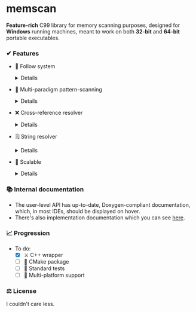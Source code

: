 # memscan
**Feature-rich** C99 library for memory scanning purposes, designed for **Windows** running machines, meant to work on both **32-bit** and **64-bit** portable executables.

### ✔ Features
- 🚶 Follow system
    <details>

    - - -
    It is an internal concept which is exposed to every of the following memscan **features**.
    - - - 
  
    - It expects a base address, bounds and a find sequence.
    - Find sequences can be made of:
      - A bytecode-style string:
        - Example: ``"AA BB CC DD EE FF"``
          - This is converted back to a byte array with a size at run-time.
      - **OR**, byte array and it's size
        - Example: ``{0xAA, 0xBB, 0xCC, 0xDD, 0xEE, 0xFF}, 6``
      - And, universally:
        - N-th match:
          - Sequences may repeat within the specified range, so you can choose which match you want to select,
          - Matches start at 0, implying the first match.
        - Direction:
          - You can go either backwards, or forwards, within the specified bounds, starting from the base address.
    - Invalid inputs will be reflected in the return with the status variable. This carries to the user-level return.

    </details>

- 🔎 Multi-paradigm pattern-scanning
  <details>
  
  - It expects bounds, a pattern sequence and, optionally, a find sequence.
  - Pattern sequences can be made of:
      - A bytecode-style string:
        - Example: `"AA BB CC DD EE FF"`
      - **OR**, a byte array and it's size
        - Example: ``{0xAA, 0xBB, 0xCC, 0xDD, 0xEE, 0xFF}, 6``
      - Both of the aforementioned can contain a preset symbol to signal that a mismatch at said position is allowed. It is set [here](./src/memscan/memscan.h).
      - And, universally:
        - N-th match:
          - Sequences may repeat within the specified range, so you can choose which match you want to select,
          - Matches start at 0, implying the first match.
  - Refer to **Follow system** to see find sequences.
  - Every combination of the aforementioned is possible in the user-level API.
  - The result of this process carries an address depending on the success of the process and a status. For documentation on the status, refer to [this](./src/memscan/memscan.h) file.
  
  </details>
  
- ❌ Cross-reference resolver
  <details>
  
  - It expects bounds, either a base address or content, prompt to whether there should be an endianness swap, N-th match, based on which method you choose and, optionally, a find sequence.
  - Refer to **Follow system** to see find sequences.
  - Can resolve references from a given input, or, resolve references at the address where they're represented:
    - An example for resolving references from a given input is inputting the following: ``0xAABBCCDD``.
      - We assume this is a pointer which we can resolve. When represented in memory, it'll have it's endianness swapped, so it'll look like ``0xDDCCBBAA``, therefore, we will ask for an endianness swap,
      - Then, for some reason, want to find the first instance where the contents at the pointer is referenced, so, we will input ``0`` for the N-th match.
    - We can also input the address where a pointer is referenced by choosing the right method:
      - If the contents at our address look like this sequence: ``8B 4D ? ? ? ?``:
        - We'll have to add '`2'` to the address (to skip over the ``8B 4D`` bytes),
        - Then, we'll have to prompt an endianness swap,
        - Then, for some reason, want to find the first instance where the contents at the address' pointer is referenced so, we will input ``0`` for the N-th match.
  - Refer to **Follow system** to see find sequences.
  - The result of this process carries an address depending on the success of the process and a status. For documentation on the status, refer to [this](./src/memscan/memscan.h) file.
  
  </details>
  
- 🗒️ String resolver
  <details>
  
  - - -
  This component was built off the cross-reference resolver system.
  - - -
  
  - It expects bounds, a (compile-time) string, it's size, N-th match and, optionally, a find sequence.
  - Refer to **Follow system** to see find sequences.
  - The result of this process carries an address depending on the success of the process and a status. For documentation on the status, refer to [this](./src/memscan/memscan.h) file.
    - If the process was succesful, the address will be a pointer to the N-th match of the string.
  
  </details>

- 🤷 Scalable
  <details>
  
  - This project is designed to operate under any reasonable circumstance. This can be used alongside DLL-injection, or on copied memory buffers.

  </details>
  
### 📚 Internal documentation
- The user-level API has up-to-date, Doxygen-compliant documentation, which, in most IDEs, should be displayed on hover.
- There's also implementation documentation which you can see [here](./src/memscan/memscan.c).

### 📈 Progression
- To do:
  - [x] ⚔️ C++ wrapper
  - [ ] 🦾 CMake package
  - [ ] 🧪 Standard tests
  - [ ] 🤝 Multi-platform support

### ⚖️ License
I couldn't care less.
